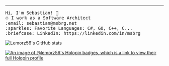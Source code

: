 <!-- <img src="https://raw.githubusercontent.com/Lemorz56/Lemorz56/master/banner-git.png"/> -->
<hr></hr>
<p align="left">
  <samp>
    Hi, I'm Sebastian! 👋 <br>
    🔥 I work as a Software Architect <br>
    :email:	sebastian@msbrg.net <br>
    :sparkles: Favorite Languages: C#, GO, C++, C... <br>
    :briefcase: LinkedIn: https://linkedin.com/in/msbrg <br>
  </samp>
</p>

![Lemorz56's GitHub stats](https://github-readme-stats.vercel.app/api?username=Lemorz56&show_icons=true&theme=synthwave)

[![An image of @lemorz56's Holopin badges, which is a link to view their full Holopin profile](https://holopin.me/lemorz56)](https://holopin.io/@lemorz56)
